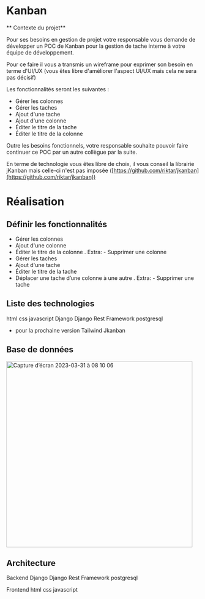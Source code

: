 # Kanban

** Contexte du projet**

Pour ses besoins en gestion de projet votre responsable vous demande de développer un POC de Kanban pour la gestion de tache interne à votre équipe de développement.

Pour ce faire il vous a transmis un wireframe pour exprimer son besoin en terme d'UI/UX (vous êtes libre d'améliorer l'aspect UI/UX mais cela ne sera pas décisif)

Les fonctionnalités seront les suivantes :

- Gérer les colonnes
- Gérer les taches
- Ajout d'une tache
- Ajout d'une colonne
- Éditer le titre de la tache
- Éditer le titre de la colonne

Outre les besoins fonctionnels, votre responsable souhaite pouvoir faire continuer ce POC par un autre collègue par la suite.

En terme de technologie vous êtes libre de choix, il vous conseil la librairie jKanban mais celle-ci n'est pas imposée ([https://github.com/riktar/jkanban](https://github.com/riktar/jkanban))

# Réalisation

## Définir les fonctionnalités

- Gérer les colonnes
- Ajout d'une colonne
- Éditer le titre de la colonne
    . Extra:
        - Supprimer une colonne
- Gérer les taches
- Ajout d'une tache
- Éditer le titre de la tache
- Déplacer une tache d’une colonne à une autre
    . Extra:
        - Supprimer une tache
    
## Liste des technologies

  html
  css
  javascript
  Django
  Django Rest Framework
  postgresql

  * pour la prochaine version
  Tailwind
  Jkanban

## Base de données

<img width="486" alt="Capture d’écran 2023-03-31 à 08 10 06" src="https://user-images.githubusercontent.com/112149608/229020790-fd8f524a-db55-4a83-b487-91cdb595bdf4.png">


## Architecture

Backend
  Django
  Django Rest Framework
  postgresql
  
Frontend
  html
  css
  javascript
